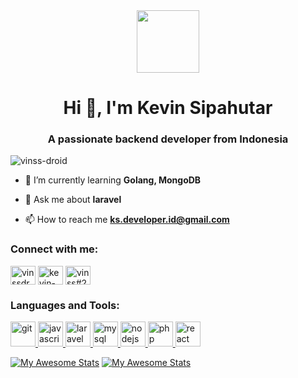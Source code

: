
<div id="header" align="center">
  <img src="https://media.giphy.com/media/M9gbBd9nbDrOTu1Mqx/giphy.gif" width="100"/>
</div>

<h1 align="center">Hi 👋, I'm Kevin Sipahutar</h1>
<h3 align="center">A passionate backend developer from Indonesia</h3>

<p align="left"> <img src="https://komarev.com/ghpvc/?username=vinss-droid&label=Profile%20views&color=0e75b6&style=flat" alt="vinss-droid" /> </p>

- 🌱 I’m currently learning **Golang, MongoDB**

- 💬 Ask me about **laravel**

- 📫 How to reach me **ks.developer.id@gmail.com**

<h3 align="left">Connect with me:</h3>
<p align="left">
<a href="https://dev.to/vinssdroid" target="blank"><img align="center" src="https://raw.githubusercontent.com/rahuldkjain/github-profile-readme-generator/master/src/images/icons/Social/devto.svg" alt="vinssdroid" height="30" width="40" /></a>
<a href="https://linkedin.com/in/kevin-sipahutar-b65381220" target="blank"><img align="center" src="https://raw.githubusercontent.com/rahuldkjain/github-profile-readme-generator/master/src/images/icons/Social/linked-in-alt.svg" alt="kevin-sipahutar-b65381220" height="30" width="40" /></a>
<a href="https://discord.gg/vinss#2593" target="blank"><img align="center" src="https://raw.githubusercontent.com/rahuldkjain/github-profile-readme-generator/master/src/images/icons/Social/discord.svg" alt="vinss#2593" height="30" width="40" /></a>
</p>

<h3 align="left">Languages and Tools:</h3>
<p align="left"> 
  <a href="#" target="_blank" rel="noreferrer"> 
    <img src="https://img.icons8.com/color/48/null/git.png" alt="git" width="40" height="40"/> 
  </a> 
  <a href="#" target="_blank" rel="noreferrer"> 
    <img src="https://img.icons8.com/fluency/48/null/javascript.png" alt="javascript" width="40" height="40"/> 
  </a> 
  <a href="#" target="_blank" rel="noreferrer"> 
    <img src="https://img.icons8.com/fluency/48/null/laravel.png" alt="laravel" width="40" height="40"/> 
  </a> 
  <a href="#" target="_blank" rel="noreferrer"> 
    <img src="https://img.icons8.com/fluency/48/null/mysql-logo.png" alt="mysql" width="40" height="40"/> 
  </a>
  <a href="#" target="_blank" rel="noreferrer"> 
    <img src="https://img.icons8.com/color/48/null/nodejs.png" alt="nodejs" width="40" height="40"/> 
  </a> 
  <a href="#" target="_blank" rel="noreferrer"> 
    <img src="https://img.icons8.com/dusk/64/null/php-logo.png" alt="php" width="40" height="40"/> 
  </a> 
  <a href="#" target="_blank" rel="noreferrer"> 
    <img src="https://img.icons8.com/color/48/null/react-native.png" alt="react" width="40" height="40"/> 
  </a> 
</p>

[![My Awesome Stats](https://awesome-github-stats.azurewebsites.net/user-stats/vinss-droid?cardType=github&theme=tokyonight&preferLogin=false)](https://github.com/vinss-droid)
[![My Awesome Stats](https://github-readme-stats.vercel.app/api/top-langs/?username=vinss-droid&layout=compact&theme=tokyonight&langs_count=8)](https://github.com/vinss-droid)

